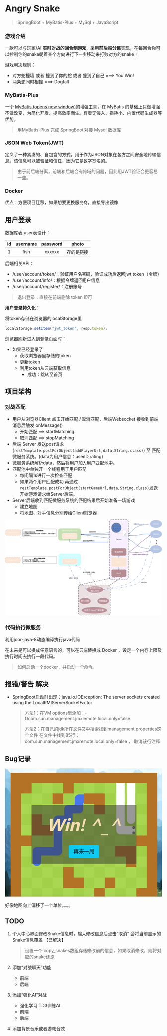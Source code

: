 # Angry Snake

> SpringBoot + MyBatis-Plus + MySql + JavaScript





### 游戏介绍

一款可以与玩家/AI **实时对战的回合制游戏**，采用**前后端分离**实现，在每回合你可以控制你的snake朝着某个方向进行下一步移动来打败对方的snake！

游戏判决规则：

- 对方蛇撞墙 或者 撞到了你的蛇 或者 撞到了自己  ===> You Win!
- 两条蛇同时相撞 ===>  Dogfall



### MyBatis-Plus

一个 [MyBatis (opens new window)](https://www.mybatis.org/mybatis-3/)的增强工具，在 MyBatis 的基础上只做增强不做改变，为简化开发、提高效率而生。有着无侵入、损耗小、内置代码生成器等优势。

> 用MyBatis-Plus 完成 SpringBoot 对接 Mysql 数据库



### JSON Web Token(JWT)

定义了一种紧凑的、自包含的方式，用于作为JSON对象在各方之间安全地传输信息。该信息可以被验证和信任，因为它是数字签名的。

> 由于前后端分离，前端和后端会有跨域的问题，因此用JWT验证会更容易一些。



### Docker

优点：方便项目迁移，如果想要更换服务商，直接导出镜像



## 用户登录

数据库表 user表设计：

|  id  | username | password |   photo    |
| :--: | :------: | :------: | :--------: |
|  1   |   fish   |  xxxxxx  | 存的是链接 |

后端相关API：

- /user/account/token/：验证用户名密码，验证成功后返回jwt token（令牌）
- /user/account/info/：根据令牌返回用户信息
- /user/account/register/：注册账号

>  退出登录：直接在前端删除 token 即可



**用户登录持久化**：

将token存储在浏览器的localStorage里

```js
localStorage.setItem("jwt_token", resp.token);
```

浏览器刷新进入到登录页面时：

- 如果已经登录了
  - 获取浏览器里存储的token
  - 更新token
  - 利用token从云端获取信息
    - 成功：跳转至首页



## 项目架构

### 对战匹配

- 用户从浏览器Client 点击开始匹配 / 取消匹配，后端Websocket 接收到前端消息后触发 onMessage()
  - 开始匹配 ==> startMatching
  - 取消匹配 ==> stopMatching
- 后端 Server 发送post请求(`restTemplate.postForObject(addPlayerUrl,data,String.class)`) 至 匹配微服务系统。(data为用户信息：userID,rating)
- 微服务系统解析data，然后将用户加入用户匹配池中。
- 匹配池中单独开一个线程用于用户匹配
  - 每间隔1s进行一次检查匹配
  - 如果两个用户匹配成功 再通过`restTemplate.postForObject(startGameUrl,data,String.class)`发送开始游戏请求给Server后端。
- Server后端收到匹配微服务系统的匹配结果后开始准备一场游戏
  - 建立地图
  - 将地图、对手信息分别传给Client浏览器

![项目架构](readme.assets/项目架构.jpg)

### 代码执行微服务

利用joor-java-8动态编译执行java代码



在未来是可以换成任意语言的，可以在云端替换成 Docker ，设定一个内存上限及执行时间去执行一段代码。

> 如何启动一个docker，并启动一个命令。



## 报错/警告 解决

- SpringBoot启动时出现：java.io.IOException: The server sockets created using the LocalRMIServerSocketFactor

  > 方法1：在VM options里添加：-Dcom.sun.management.jmxremote.local.only=false
  >
  > 方法2：在自己的jdk所在文件夹中搜索找到management.properties这个文件
  > 在文件中找到85行：com.sun.management.jmxremote.local.only=false ， 取消该行注释





## Bug记录

![image-20220830105238485](readme.assets/image-20220830105238485.png)

好像地图向上偏移了一个单位。。。。





## TODO

1. 个人中心界面修改Snake信息时，输入修改信息后点击“取消” 会将当前显示的Snake信息覆盖 【已解决】

   > 设置一个 copy_snakes数组存储修改前的信息，如果取消修改，则将对应的snake还原
   
2. 添加“对战聊天”功能

   - 前端
   - 后端

3. 添加“强化AI”对战

   - 强化学习 TD3训练AI
   - 前端
   - 后端

4. 添加背景音乐或者游戏音效